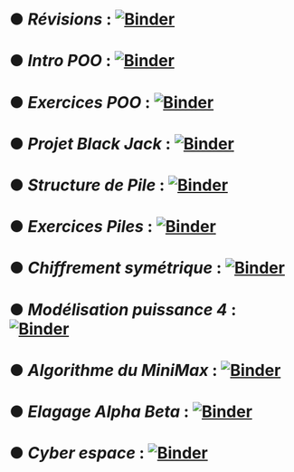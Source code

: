 # ● *Révisions* : [![Binder](https://mybinder.org/badge_logo.svg)](https://mybinder.org/v2/gh/fontainedeseaux/NSI_terminale/HEAD?urlpath=%2Fnotebooks%2FRevisions%2Frevisions.ipynb)
# ● *Intro POO* : [![Binder](https://mybinder.org/badge_logo.svg)](https://mybinder.org/v2/gh/fontainedeseaux/NSI_terminale/HEAD?urlpath=%2Fnotebooks%2FPOO%2Fintroduction_POO.ipynb)
# ● *Exercices POO* : [![Binder](https://mybinder.org/badge_logo.svg)](https://mybinder.org/v2/gh/fontainedeseaux/NSI_terminale/HEAD?urlpath=%2Fnotebooks%2Fexercices_POO%2Fexercices_POO.ipynb)
# ● *Projet Black Jack* : [![Binder](https://mybinder.org/badge_logo.svg)](https://mybinder.org/v2/gh/fontainedeseaux/NSI_terminale/HEAD?urlpath=%2Fnotebooks%2Fprojet_Black_Jack%2Fprojet_black_jack.ipynb)
# ● *Structure de Pile* : [![Binder](https://mybinder.org/badge_logo.svg)](https://mybinder.org/v2/gh/fontainedeseaux/NSI_terminale/HEAD?urlpath=%2Fnotebooks%2FCours_Pile%2Fpile.ipynb)
# ● *Exercices Piles* : [![Binder](https://mybinder.org/badge_logo.svg)](https://mybinder.org/v2/gh/fontainedeseaux/NSI_terminale/HEAD?urlpath=%2Fnotebooks%2FExercices_Piles%2Fexercices_piles.ipynb)
# ● *Chiffrement symétrique* : [![Binder](https://mybinder.org/badge_logo.svg)](https://mybinder.org/v2/gh/fontainedeseaux/NSI_terminale/HEAD?urlpath=%2Fnotebooks%2Fchiffrement_symetrique%2Fchiffrement_symetrique.ipynb)
# ● *Modélisation puissance 4* : [![Binder](https://mybinder.org/badge_logo.svg)](https://mybinder.org/v2/gh/fontainedeseaux/NSI_terminale/HEAD?urlpath=%2Fnotebooks%2Fmodelisation_puissance_4%2Fmodelisation_puissance_4.ipynb)
# ● *Algorithme du MiniMax* : [![Binder](https://mybinder.org/badge_logo.svg)](https://mybinder.org/v2/gh/fontainedeseaux/NSI_terminale/HEAD?urlpath=%2Fnotebooks%2FMinMax%2Fminimax.ipynb)
# ● *Elagage Alpha Beta* : [![Binder](https://mybinder.org/badge_logo.svg)](https://mybinder.org/v2/gh/fontainedeseaux/NSI_terminale/HEAD?urlpath=%2Fnotebooks%2FElagage_Alpha_Beta%2Felagage_alpha_beta.ipynb)
# ● *Cyber espace* : [![Binder](https://mybinder.org/badge_logo.svg)](https://mybinder.org/v2/gh/fontainedeseaux/NSI_terminale/HEAD?urlpath=%2Fnotebooks%2Fcyberespace%2Fcyberespace.ipynb)

